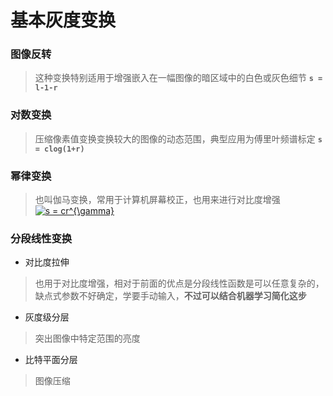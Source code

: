 <script type="text/javascript" src="http://cdn.mathjax.org/mathjax/latest/MathJax.js?config=TeX-MML-AM"></script>
# 基本灰度变换
### 图像反转
>这种变换特别适用于增强嵌入在一幅图像的暗区域中的白色或灰色细节
>**`s = l-1-r`**

### 对数变换
>压缩像素值变换变换较大的图像的动态范围，典型应用为傅里叶频谱标定
>**`s = clog(1+r)`**

### 幂律变换
>也叫伽马变换，常用于计算机屏幕校正，也用来进行对比度增强
> <a href="https://www.codecogs.com/eqnedit.php?latex=s&space;=&space;cr^{\gamma}" target="_blank"><img src="https://latex.codecogs.com/gif.latex?s&space;=&space;cr^{\gamma}" title="s = cr^{\gamma}" /></a>

### 分段线性变换
- 对比度拉伸
>也用于对比度增强，相对于前面的优点是分段线性函数是可以任意复杂的，缺点式参数不好确定，学要手动输入，**不过可以结合机器学习简化这步**
- 灰度级分层
> 突出图像中特定范围的亮度
- 比特平面分层
> 图像压缩